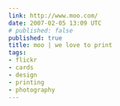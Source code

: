 ```yaml
---
link: http://www.moo.com/
date: 2007-02-05 13:09 UTC
# published: false
published: true
title: moo | we love to print
tags:
- flickr
- cards
- design
- printing
- photography
---
```



